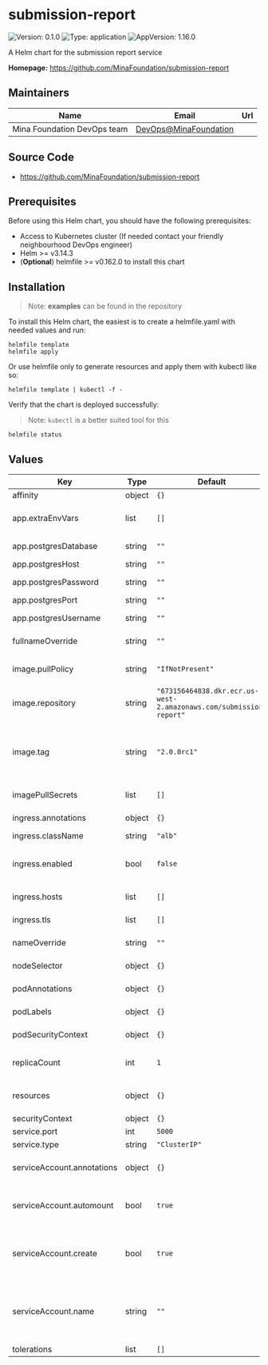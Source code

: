 # submission-report

![Version: 0.1.0](https://img.shields.io/badge/Version-0.1.0-informational?style=flat-square) ![Type: application](https://img.shields.io/badge/Type-application-informational?style=flat-square) ![AppVersion: 1.16.0](https://img.shields.io/badge/AppVersion-1.16.0-informational?style=flat-square)

A Helm chart for the submission report service

**Homepage:** <https://github.com/MinaFoundation/submission-report>

## Maintainers

| Name | Email | Url |
| ---- | ------ | --- |
| Mina Foundation DevOps team | <DevOps@MinaFoundation> |  |

## Source Code

* <https://github.com/MinaFoundation/submission-report>

## Prerequisites

Before using this Helm chart, you should have the following prerequisites:

- Access to Kubernetes cluster (If needed contact your friendly neighbourhood DevOps engineer)
- Helm >= v3.14.3
- (**Optional**) helmfile >= v0.162.0 to install this chart

## Installation

> Note: **examples** can be found in the repository

To install this Helm chart, the easiest is to create a helmfile.yaml with needed values and run:

```
helmfile template
helmfile apply
```

Or use helmfile only to generate resources and apply them with kubectl like so:

```
helmfile template | kubectl -f -
```

Verify that the chart is deployed successfully:

> Note: `kubectl` is a better suited tool for this

```
helmfile status
```

## Values

| Key | Type | Default | Description |
|-----|------|---------|-------------|
| affinity | object | `{}` | Affinity rules |
| app.extraEnvVars | list | `[]` | List of extra environment variables |
| app.postgresDatabase | string | `""` | Postgres database name |
| app.postgresHost | string | `""` | Postgres host |
| app.postgresPassword | string | `""` | Postgres password |
| app.postgresPort | string | `""` | Postgres port |
| app.postgresUsername | string | `""` | Postgres username |
| fullnameOverride | string | `""` | The full release name override |
| image.pullPolicy | string | `"IfNotPresent"` | The pullPolicy used when pulling the image |
| image.repository | string | `"673156464838.dkr.ecr.us-west-2.amazonaws.com/submission-report"` | The repository of the image |
| image.tag | string | `"2.0.0rc1"` | The tag of the iamge. Overrides the image tag whose default is the chart appVersion. |
| imagePullSecrets | list | `[]` | The secrets used to pull the image |
| ingress.annotations | object | `{}` | Ingress annotations |
| ingress.className | string | `"alb"` | Ingress type |
| ingress.enabled | bool | `false` | Whether ingress should be enabled for the app |
| ingress.hosts | list | `[]` | A list of host configurations |
| ingress.tls | list | `[]` | A list of tls configurations |
| nameOverride | string | `""` | The release name override |
| nodeSelector | object | `{}` | Node selector labels |
| podAnnotations | object | `{}` | Annotations to add to the pods |
| podLabels | object | `{}` | Labels to add to the pods |
| podSecurityContext | object | `{}` | SecurityContext used for the pods |
| replicaCount | int | `1` | The number of pods to be deployed for bot |
| resources | object | `{}` | Resource limitations for the pods |
| securityContext | object | `{}` | SecurityContext |
| service.port | int | `5000` | Service port |
| service.type | string | `"ClusterIP"` | Service type |
| serviceAccount.annotations | object | `{}` | Annotations to add to the service account |
| serviceAccount.automount | bool | `true` | Automatically mount a ServiceAccount's API credentials? |
| serviceAccount.create | bool | `true` | Specifies whether a service account should be created |
| serviceAccount.name | string | `""` | If not set and create is true, a name is generated using the fullname template |
| tolerations | list | `[]` | Tolerations |

